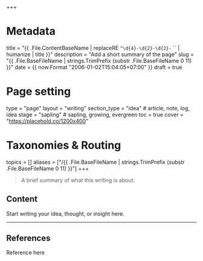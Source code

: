 +++
# Metadata
title = "{{ .File.ContentBaseName | replaceRE `^\d{4}-\d{2}-\d{2}-` `` | humanize | title }}"
description = "Add a short summary of the page" 
slug = "{{ .File.BaseFileName | strings.TrimPrefix (substr .File.BaseFileName 0 11) }}"
date = {{ now.Format "2006-01-02T15:04:05+07:00" }}
draft = true

# Page setting
type = "page"
layout = "writing"
section_type = "idea" # article, note, log, idea
stage = "sapling" # sapling, growing, evergreen
toc = true
cover = "https://placehold.co/1200x400"

# Taxonomies & Routing
topics = []
aliases = ["/{{ .File.BaseFileName | strings.TrimPrefix (substr .File.BaseFileName 0 11) }}"]
+++

> A brief summary of what this writing is about.

## Content

Start writing your idea, thought, or insight here.

---

## References

Reference here
